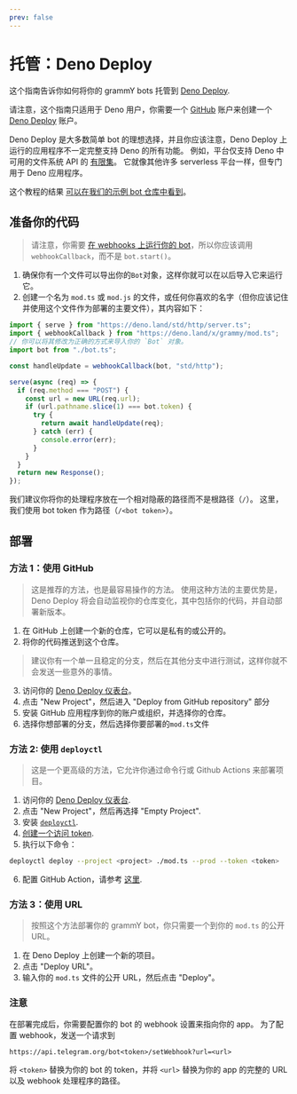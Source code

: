 ```yaml
---
prev: false
---
```


# 托管：Deno Deploy

这个指南告诉你如何将你的 grammY bots 托管到 [Deno Deploy](https://deno.com/deploy).

请注意，这个指南只适用于 Deno 用户，你需要一个 [GitHub](https://github.com) 账户来创建一个 [Deno Deploy](https://deno.com/deploy) 账户。

Deno Deploy 是大多数简单 bot 的理想选择，并且你应该注意，Deno Deploy 上运行的应用程序不一定完整支持 Deno 的所有功能。
例如，平台仅支持 Deno 中可用的文件系统 API 的 [有限集](https://deno.com/deploy/docs/runtime-fs)。
它就像其他许多 serverless 平台一样，但专门用于 Deno 应用程序。

这个教程的结果 [可以在我们的示例 bot 仓库中看到](https://github.com/grammyjs/examples/tree/main/deno-deploy)。

## 准备你的代码

> 请注意，你需要 [在 webhooks 上运行你的 bot](../guide/deployment-types#如何使用-webhooks)，所以你应该调用 `webhookCallback`，而不是 `bot.start()`。

1. 确保你有一个文件可以导出你的`Bot`对象，这样你就可以在以后导入它来运行它。
2. 创建一个名为 `mod.ts` 或 `mod.js` 的文件，或任何你喜欢的名字（但你应该记住并使用这个文件作为部署的主要文件），其内容如下：

```ts
import { serve } from "https://deno.land/std/http/server.ts";
import { webhookCallback } from "https://deno.land/x/grammy/mod.ts";
// 你可以将其修改为正确的方式来导入你的 `Bot` 对象。
import bot from "./bot.ts";

const handleUpdate = webhookCallback(bot, "std/http");

serve(async (req) => {
  if (req.method === "POST") {
    const url = new URL(req.url);
    if (url.pathname.slice(1) === bot.token) {
      try {
        return await handleUpdate(req);
      } catch (err) {
        console.error(err);
      }
    }
  }
  return new Response();
});
```

我们建议你将你的处理程序放在一个相对隐蔽的路径而不是根路径（`/`）。
这里，我们使用 bot token 作为路径（`/<bot token>`）。

## 部署

### 方法 1：使用 GitHub

> 这是推荐的方法，也是最容易操作的方法。
> 使用这种方法的主要优势是，Deno Deploy 将会自动监视你的仓库变化，其中包括你的代码，并自动部署新版本。

1. 在 GitHub 上创建一个新的仓库，它可以是私有的或公开的。
2. 将你的代码推送到这个仓库。

> 建议你有一个单一且稳定的分支，然后在其他分支中进行测试，这样你就不会发送一些意外的事情。

3. 访问你的 [Deno Deploy 仪表台](https://dash.deno.com/projects)。
4. 点击 "New Project"，然后进入 "Deploy from GitHub repository" 部分
5. 安装 GitHub 应用程序到你的账户或组织，并选择你的仓库。
6. 选择你想部署的分支，然后选择你要部署的`mod.ts`文件

### 方法 2: 使用 `deployctl`

> 这是一个更高级的方法，它允许你通过命令行或 Github Actions 来部署项目。

1. 访问你的 [Deno Deploy 仪表台](https://dash.deno.com/projects).
2. 点击 "New Project"，然后再选择 "Empty Project".
3. 安装 [`deployctl`](https://github.com/denoland/deployctl).
4. [创建一个访问 token](https://dash.deno.com/user/access-tokens).
5. 执行以下命令：

```sh
deployctl deploy --project <project> ./mod.ts --prod --token <token>
```

6. 配置 GitHub Action，请参考 [这里](https://github.com/denoland/deployctl/blob/main/action/README).

### 方法 3：使用 URL

> 按照这个方法部署你的 grammY bot，你只需要一个到你的 `mod.ts` 的公开 URL。

1. 在 Deno Deploy 上创建一个新的项目。
2. 点击 "Deploy URL"。
3. 输入你的 `mod.ts` 文件的公开 URL，然后点击 "Deploy"。

### 注意

在部署完成后，你需要配置你的 bot 的 webhook 设置来指向你的 app。
为了配置 webhook，发送一个请求到

```text
https://api.telegram.org/bot<token>/setWebhook?url=<url>
```

将 `<token>` 替换为你的 bot 的 token，并将 `<url>` 替换为你的 app 的完整的 URL 以及 webhook 处理程序的路径。
